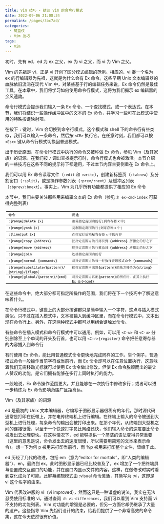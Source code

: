 ```yaml
---
title: Vim 技巧 - 结识 Vim 的命令行模式
date: 2022-09-06 21:08:34
permalink: /pages/3bc7ad/
categories:
  - 键盘侠
  - Vim 技巧
tags:
  - Vim
---
```


初时，先有 ed，ed 为 ex 之父，ex 为 vi 之父，而 vi 为 Vim 之父。

Vim 的先祖是 vi，正是 vi 开创了区分模式编辑的范例。相应的，vi 奉一个名为 ex 的行编辑器为先祖，这就是为什么会有 Ex 命令。这些早期 Unix 文本编辑器的血脉依旧流淌在现代 Vim 中，对某些基于行的编辑任务来说，Ex 命令仍然是最佳工具。在本章中，我们将学习如何使用命令行模式，这将为我们揭示 ex 编辑器的余风遗韵。

命令行模式会提示我们输入一条 Ex 命令、一个查找模式，或一个表达式。在本节，我们将结识一些操作缓冲区中的文本的 Ex 命令，并学习一些可在此模式中使用的特殊按键映射项。

在按下 `:` 键时，Vim 会切换到命令行模式。这个模式和 shell 下的命令行有些类似，我们可以输入一条命令，然后按 `<CR>` 执行它。在任意时刻，我们都可以按 `<Esc>` 键从命令行模式切换回普通模式。

出于历史原因，在命令行模式中执行的命令又被称做 Ex 命令，参见 Vim（及其家族）的词源。在我们按 `/` 调出查找提示符时，命令行模式也会被激活。本节介绍的一些技巧在这些不同的提示符下都适用，不过本节内容主要侧重在 Ex 命令上。

我们可以用 Ex 命令读写文件（`:edit` 和 `:write`），创建新标签页（`:tabnew`）及分割窗口（`:split`），或是操作参数列表（`:prev/:next`）及缓冲区列表（`:bprev/:bnext`）。事实上，Vim 为几乎所有功能都提供了相应的 Ex 命令

本节中，我们主要关注那些用来编辑文本的 Ex 命令（参见`:h ex-cmd-index` 可获得完整列表）

![](../../.vuepress/public/img/vim/068.jpg)

在这些命令中，绝大部分都可指定所操作的范围，我们将在下一个技巧中了解这意味着什么。

在命令行模式中，键盘上的大部分按键都只是简单输入一个字符，这点与插入模式类似。只不过在插入模式中，文本被输入到缓冲区里，而在命令行模式中，文本出现在命令行上。另外，在这两种模式中都可以用组合键触发命令。

有些命令在插入模式和命令行模式中可以通用。例如，可以用 `<C-w>` 和 `<C-u>` 分别删除至上个单词的开头及行首，也可以用 `<C-r>{register}` 命令把任意寄存器的内容插入到命令行

有时使用 Ex 命令，能比用普通模式命令更快地完成同样的工作。举个例子，普通模式命令一般操作当前字符或当前行，而 Ex 命令却可以在任意位置执行，这意味着我们无需移动光标就可以使用 Ex 命令做出修改。但使 Ex 命令脱颖而出的最让人赞叹的功能，是它们拥有能够在多行上同时执行的能力。

一般地说，Ex 命令操作范围更大，并且能够在一次执行中修改多行；或者可以进一步精炼为 Ex 命令影响范围广且距离远。

Vim（及其家族）的词源

ed 是最初的 Unix 文本编辑器，它编写于图形显示器很稀有的年代，那时源代码通常是打印在纸带上，并在电传终端机上进行编辑。在终端上输入的命令被送到大型机上进行处理，每条命令的输出会被打印出来。在那个年代，从终端到大型机之间的连接很慢，以至于一个快速打字员比网络还快，他们输入命令的速度要比命令被发出去处理更快。在这种情况下，ed 能够提供一个简洁的语法变得异常重要（这里的意思是说，命令发出去的速度很慢，所以需要用简短的文本来表示命令）。想一下为何 p 被用来打印当前行，而 %p 被用来打印整个文件，皆缘于此。

ed 历经了几代的改进，包括 em（意为“editor for mortals”，即“人类的编辑器”）、en，最终到 ex。此时图形显示器已经比较普及了，ex 增加了一个把终端屏幕设置成交互窗口的功能，并在窗口内显示文件的内容。这样，在做修改时实时看到变化成为了可能。此屏幕编辑模式由 :visual 命令激活，其简写为 :vi，这即是 vi 这个名字的由来。

Vim 代表改进版的 vi（vi improved），然而这只是一种谦虚的说法，我实在无法忍受使用标准的 vi。通过查阅 `:h vi-differences`，我们可以看到 Vim 支持而 vi 不支持的功能列表。Vim 对功能的增强是必要的，但另一方面它却仍继承了大量的遗产。这些指导 Vim 先祖们设计的约束，给我们提供了一个非常高效的命令集，这在今天依然很有价值。
